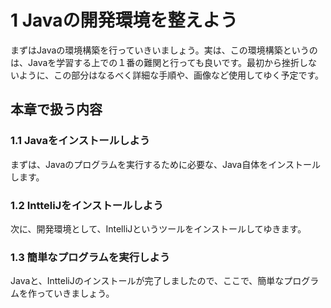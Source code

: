 # 1 Javaの開発環境を整えよう
まずはJavaの環境構築を行っていきいましょう。実は、この環境構築というのは、Javaを学習する上での１番の難関と行っても良いです。最初から挫折しないように、この部分はなるべく詳細な手順や、画像など使用してゆく予定です。

## 本章で扱う内容

### 1.1 Javaをインストールしよう
まずは、Javaのプログラムを実行するために必要な、Java自体をインストールします。

### 1.2 IntteliJをインストールしよう
次に、開発環境として、IntelliJというツールをインストールしてゆきます。

### 1.3 簡単なプログラムを実行しよう
Javaと、IntteliJのインストールが完了しましたので、ここで、簡単なプログラムを作っていきましょう。